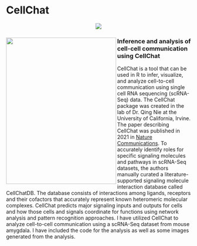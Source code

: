 # CellChat

<p align="center">
<img src="https://github.com/gddalton2003/demo_rep/blob/main/CellChat2.png">  
</p>

<h3><img src="https://github.com/gddalton2003/demo_rep/blob/main/CellChatPaper.png" width="300" height="400" align = "left"> Inference and analysis of cell-cell communication using CellChat </h3>

CellChat is a tool that can be used in R to infer, visualize, and analyze cell-to-cell communication using single cell RNA sequencing (scRNA-Seq) data. The CellChat package was created in the lab of Dr. Qing Nie at the University of California, Irvine. The paper describing CellChat was published in 2021 in [Nature Communications](https://www.nature.com/articles/s41467-021-21246-9). To accurately identify roles for specific signaling molecules and pathways in scRNA-Seq datasets, the authors manually curated a literature-supported signaling molecule interaction database called CellChatDB. The database consists of interactions among ligands, receptors and their cofactors that accurately represent known heteromeric molecular complexes. CellChat predicts major signaling inputs and outputs for cells and how those cells and signals coordinate for functions using network analysis and pattern recognition approaches. I have utilized CellChat to analyze cell-to-cell communication using a scRNA-Seq dataset from mouse amygdala. I have included the code for the analysis as well as some images generated from the analysis.

<p align="center">
<img src="">  
</p>
